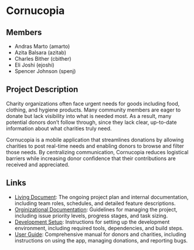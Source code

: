# Cornucopia

## Members

- Andras Marto (amarto)
- Azita Balsara (azitab)
- Charles Bither (cbither)
- Eli Joshi (ejoshi)
- Spencer Johnson (spenj)

## Project Description

Charity organizations often face urgent needs for goods including food, clothing, and hygiene products. Many community members are eager to donate but lack visibility into what is needed most. As a result, many potential donors don’t follow through, since they lack clear, up-to-date information about what charities truly need.

Cornucopia is a mobile application that streamlines donations by allowing charities to post real-time needs and enabling donors to browse and filter those needs. By centralizing communication, Cornucopia reduces logistical barriers while increasing donor confidence that their contributions are received and appreciated.

## Links

- [Living Document](https://docs.google.com/document/d/1MNm4lgE8vIqCnj3oJq1o6MpgDq2Q1TAc0yENPEfM0sc/edit?tab=t.0#heading=h.a9qxd8i05pbz): The ongoing project plan and internal documentation, including team roles, schedules, and detailed feature descriptions.
- [Orginizational Documentation](https://docs.google.com/document/d/1w2Ql-3Q95YtEth-4TeeAd_fKIWuH4WNiWsU_rfOtZ9A/edit?tab=t.0#heading=h.wcy407y6cj9p): Guidelines for managing the project, including issue priority levels, progress stages, and task sizing.
- [Development Setup](CONTRIBUTING.md#how-to-build-the-software): Instructions for setting up the development environment, including required tools, dependencies, and build steps.
- [User Guide](https://docs.google.com/document/d/1MqTERnoD9LHOu0tSDbQ6XOCHUd6v2qrnJ5Y2hdr0Zdg/edit?tab=t.0#heading=h.etdya9eput1e): Comprehensive manual for donors and charities, including instructions on using the app, managing donations, and reporting bugs.
